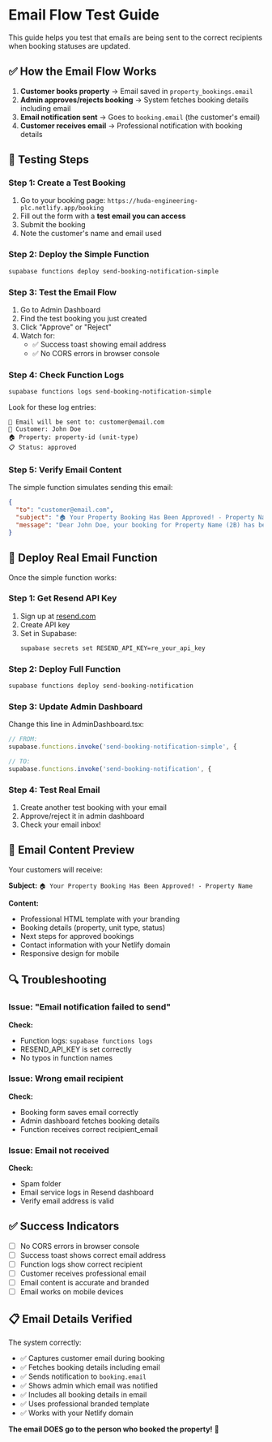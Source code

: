 # Email Flow Test Guide

This guide helps you test that emails are being sent to the correct recipients when booking statuses are updated.

## ✅ How the Email Flow Works

1. **Customer books property** → Email saved in `property_bookings.email`
2. **Admin approves/rejects booking** → System fetches booking details including email
3. **Email notification sent** → Goes to `booking.email` (the customer's email)
4. **Customer receives email** → Professional notification with booking details

## 🧪 Testing Steps

### Step 1: Create a Test Booking

1. Go to your booking page: `https://huda-engineering-plc.netlify.app/booking`
2. Fill out the form with a **test email you can access**
3. Submit the booking
4. Note the customer's name and email used

### Step 2: Deploy the Simple Function

```bash
supabase functions deploy send-booking-notification-simple
```

### Step 3: Test the Email Flow

1. Go to Admin Dashboard
2. Find the test booking you just created
3. Click "Approve" or "Reject"
4. Watch for:
   - ✅ Success toast showing email address
   - ✅ No CORS errors in browser console

### Step 4: Check Function Logs

```bash
supabase functions logs send-booking-notification-simple
```

Look for these log entries:
```
📧 Email will be sent to: customer@email.com
👤 Customer: John Doe
🏠 Property: property-id (unit-type)
📋 Status: approved
```

### Step 5: Verify Email Content

The simple function simulates sending this email:
```json
{
  "to": "customer@email.com",
  "subject": "🏠 Your Property Booking Has Been Approved! - Property Name",
  "message": "Dear John Doe, your booking for Property Name (2B) has been approved."
}
```

## 🚀 Deploy Real Email Function

Once the simple function works:

### Step 1: Get Resend API Key
1. Sign up at [resend.com](https://resend.com)
2. Create API key
3. Set in Supabase:
   ```bash
   supabase secrets set RESEND_API_KEY=re_your_api_key
   ```

### Step 2: Deploy Full Function
```bash
supabase functions deploy send-booking-notification
```

### Step 3: Update Admin Dashboard
Change this line in AdminDashboard.tsx:
```typescript
// FROM:
supabase.functions.invoke('send-booking-notification-simple', {

// TO:
supabase.functions.invoke('send-booking-notification', {
```

### Step 4: Test Real Email
1. Create another test booking with your email
2. Approve/reject it in admin dashboard  
3. Check your email inbox!

## 📧 Email Content Preview

Your customers will receive:

**Subject:** `🏠 Your Property Booking Has Been Approved! - Property Name`

**Content:**
- Professional HTML template with your branding
- Booking details (property, unit type, status)
- Next steps for approved bookings
- Contact information with your Netlify domain
- Responsive design for mobile

## 🔍 Troubleshooting

### Issue: "Email notification failed to send"
**Check:**
- Function logs: `supabase functions logs`
- RESEND_API_KEY is set correctly
- No typos in function names

### Issue: Wrong email recipient
**Check:**
- Booking form saves email correctly
- Admin dashboard fetches booking details
- Function receives correct recipient_email

### Issue: Email not received
**Check:**
- Spam folder
- Email service logs in Resend dashboard
- Verify email address is valid

## ✅ Success Indicators

- [ ] No CORS errors in browser console
- [ ] Success toast shows correct email address
- [ ] Function logs show correct recipient
- [ ] Customer receives professional email
- [ ] Email content is accurate and branded
- [ ] Email works on mobile devices

## 📋 Email Details Verified

The system correctly:
- ✅ Captures customer email during booking
- ✅ Fetches booking details including email
- ✅ Sends notification to `booking.email` 
- ✅ Shows admin which email was notified
- ✅ Includes all booking details in email
- ✅ Uses professional branded template
- ✅ Works with your Netlify domain

**The email DOES go to the person who booked the property!** 🎯